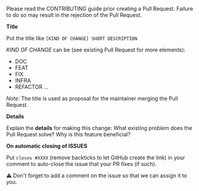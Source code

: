 Please read the CONTRIBUTING guide prior creating a Pull Request.
Failure to do so may result in the rejection of the Pull Request.

**Title**

Put the title like `[KIND OF CHANGE] SHORT DESCRIPTION`

*KIND OF CHANGE* can be (see existing Pull Request for more elements):
- DOC
- FEAT
- FIX
- INFRA
- REFACTOR
...

_Note_: The title is used as proposal for the maintainer merging the Pull Request.

**Details**

Explain the **details** for making this change: What existing problem does the Pull Request solve? Why is this feature beneficial?


**On automatic closing of ISSUES**

Put `closes #XXXX` (remove backticks to let GitHub create the link) in your comment to auto-close the issue that your PR fixes (if such).

:warning: Don't forget to add a comment on the issue so that we can assign it to you.
